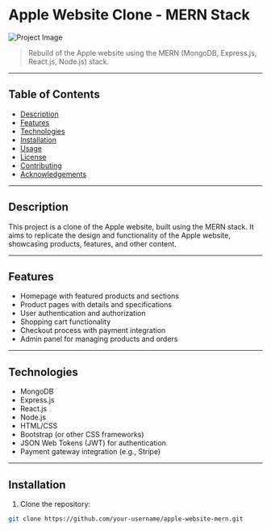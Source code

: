 # Apple Website Clone - MERN Stack

![Project Image](project-image-url)

> Rebuild of the Apple website using the MERN (MongoDB, Express.js, React.js, Node.js) stack.

---

## Table of Contents

- [Description](#description)
- [Features](#features)
- [Technologies](#technologies)
- [Installation](#installation)
- [Usage](#usage)
- [License](#license)
- [Contributing](#contributing)
- [Acknowledgements](#acknowledgements)

---

## Description

This project is a clone of the Apple website, built using the MERN stack. It aims to replicate the design and functionality of the Apple website, showcasing products, features, and other content.

---

## Features

- Homepage with featured products and sections
- Product pages with details and specifications
- User authentication and authorization
- Shopping cart functionality
- Checkout process with payment integration
- Admin panel for managing products and orders

---

## Technologies

- MongoDB
- Express.js
- React.js
- Node.js
- HTML/CSS
- Bootstrap (or other CSS frameworks)
- JSON Web Tokens (JWT) for authentication
- Payment gateway integration (e.g., Stripe)

---

## Installation

1. Clone the repository:

```bash
git clone https://github.com/your-username/apple-website-mern.git
